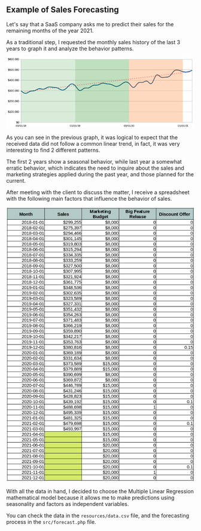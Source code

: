 Example of Sales Forecasting
----------

Let's say that a SaaS company asks me to predict their sales for
the remaining months of the year 2021.

As a traditional step, I requested the monthly sales history of
the last 3 years to graph it and analyze the behavior patterns.

![Sales Behavior](resources/sales-behavior.png)

As you can see in the previous graph, it was logical to expect
that the received data did not follow a common linear trend,
in fact, it was very interesting to find 2 different patterns.

The first 2 years show a seasonal behavior, while last year a
somewhat erratic behavior, which indicates the need to inquire about
the sales and marketing strategies applied during the past year,
and those planned for the current.

After meeting with the client to discuss the matter, I receive a
spreadsheet with the following main factors that influence the
behavior of sales.

![Main Factors](resources/factors.png)

With all the data in hand, I decided to choose the Multiple Linear
Regression mathematical model because it allows me to make predictions
using seasonality and factors as independent variables.

You can check the data in the `resources/data.csv` file, and the
forecasting process in the `src/forecast.php` file.
